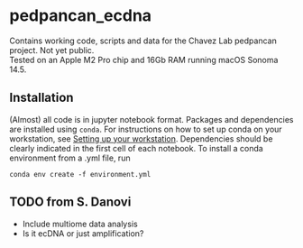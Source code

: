 # pedpancan_ecdna
Contains working code, scripts and data for the Chavez Lab pedpancan project. Not yet public.  
Tested on an Apple M2 Pro chip and 16Gb RAM running macOS Sonoma 14.5.  

## Installation

(Almost) all code is in jupyter notebook format. Packages and dependencies are installed using `conda`.  For instructions on how to set up conda on your workstation, see [Setting up your workstation](https://github.com/chavez-lab/protocols/tree/main/Setting_up_your_workstation). Dependencies should be clearly indicated in the first cell of each notebook. To install a conda environment from a .yml file, run
```
conda env create -f environment.yml
```

## TODO from S. Danovi
- Include multiome data analysis
- Is it ecDNA or just amplification?
